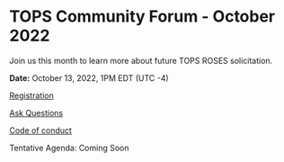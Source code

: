 # TOPS Community Forum - October 2022

Join us this month to learn more about future TOPS ROSES solicitation.

**Date:** October 13, 2022, 1PM EDT (UTC -4)

[Registration](https://go.nasa.gov/3Bitx0G)

[Ask Questions](https://nasa.cnf.io/sessions/kzbb/#!/dashboard)

[Code of conduct](../Community_Forums/code_of_conduct.md)

Tentative Agenda: Coming Soon
